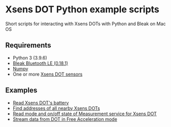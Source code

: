 # Xsens DOT Python example scripts

Short scripts for interacting with Xsens DOTs with Python and Bleak on Mac OS

## Requirements

* Python 3 (3.9.6)
* [Bleak Bluetooth LE (0.18.1)](https://github.com/hbldh/bleak)
* [Numpy](https://numpy.org/)
* One or more [Xsens DOT sensors](https://www.xsens.com/xsens-dot)

## Examples

* [Read Xsens DOT's battery](https://github.com/protobioengineering/xsens-dot-python-examples/blob/main/read_battery.py)
* [Find addresses of all nearby Xsens DOTs](https://github.com/protobioengineering/xsens-dot-python-examples/blob/main/find_xsens_dots.py)
* [Read mode and on/off state of Measurement service for Xsens DOT](https://github.com/protobioengineering/xsens-dot-python-examples/blob/main/read_state_of_measurement_service.py)
* [Stream data from DOT in Free Acceleration mode](https://github.com/protobioengineering/xsens-dot-python-examples/blob/main/stream_free_acceleration_data.py)